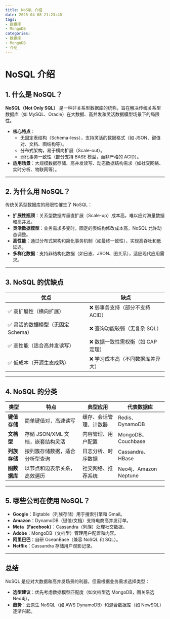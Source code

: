 ```yaml
---
title: NoSQL 介绍
date: 2025-04-08 21:23:40
tags:
- 数据库
- MongoDB
categories:
- 数据库
- MongoDB
- 介绍
---
```


# NoSQL 介绍

## **1. 什么是 NoSQL？**

**NoSQL（Not Only SQL）** 是一种非关系型数据库的统称，旨在解决传统关系型数据库（如 MySQL、Oracle）在大数据、高并发和灵活数据模型场景下的局限性。  

- **核心特点**：  
  - 无固定表结构（Schema-less），支持灵活的数据格式（如 JSON、键值对、文档、图结构等）。  
  - 分布式架构，易于横向扩展（Scale-out）。  
  - 弱化事务一致性（部分支持 BASE 模型，而非严格的 ACID）。  
- **适用场景**：大规模数据存储、高并发读写、动态数据结构需求（如社交网络、实时分析、物联网等）。

---

## **2. 为什么用 NoSQL？**

传统关系型数据库的局限性催生了 NoSQL：  
- **扩展性瓶颈**：关系型数据库垂直扩展（Scale-up）成本高，难以应对海量数据和高并发。  
- **灵活数据模型**：业务需求多变时，固定的表结构修改成本高，NoSQL 允许动态调整。  
- **高性能**：通过分布式架构和简化事务机制（如最终一致性），实现高吞吐和低延迟。  
- **多样化数据**：支持非结构化数据（如日志、JSON、图关系），适应现代应用需求。

---

## **3. NoSQL 的优缺点**

| **优点**                          | **缺点**                          |
| --------------------------------- | --------------------------------- |
| ✅ 高扩展性（横向扩展）            | ❌ 弱事务支持（部分不支持 ACID）   |
| ✅ 灵活的数据模型（无固定 Schema） | ❌ 查询功能较弱（无复杂 SQL）      |
| ✅ 高性能（适合高并发读写）        | ❌ 数据一致性需权衡（如 CAP 定理） |
| ✅ 低成本（开源生态成熟）          | ❌ 学习成本高（不同数据库差异大）  |

---

## **4. NoSQL 的分类**

| **类型**     | **特点**                         | **典型应用**           | **代表数据库**        |
| ------------ | -------------------------------- | ---------------------- | --------------------- |
| **键值存储** | 简单键值对，高速读写             | 缓存、会话管理、计数器 | Redis、DynamoDB       |
| **文档型**   | 存储 JSON/XML 文档，嵌套结构灵活 | 内容管理、用户配置     | MongoDB、Couchbase    |
| **列族存储** | 按列簇存储数据，适合分析型查询   | 日志分析、时序数据     | Cassandra、HBase      |
| **图数据库** | 以节点和边表示关系，高效遍历     | 社交网络、推荐系统     | Neo4j、Amazon Neptune |

---

## **5. 哪些公司在使用 NoSQL？**

- **Google**：Bigtable（列族存储）用于搜索引擎和 Gmail。  
- **Amazon**：DynamoDB（键值/文档）支持电商高并发订单。  
- **Meta（Facebook）**：Cassandra（列族）处理社交数据。  
- **Adobe**：MongoDB（文档型）管理用户配置和内容。  
- **阿里巴巴**：自研 OceanBase（兼容 NoSQL 和 SQL）。  
- **Netflix**：Cassandra 存储用户观影记录。  

---

## **总结**

NoSQL 是应对大数据和高并发场景的利器，但需根据业务需求选择类型：  
- **选型建议**：优先考虑数据模型匹配度（如文档型选 MongoDB，图关系选 Neo4j）。  
- **趋势**：云原生 NoSQL（如 AWS DynamoDB）和混合数据库（如 NewSQL）逐渐兴起。
